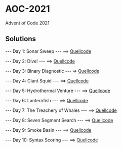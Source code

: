 # AOC-2021
Advent of Code 2021

## Solutions

--- Day 1: Sonar Sweep --- ==> [Quellcode](src/ymbh_aoc_2021_day1.prog.abap)

--- Day 2: Dive! --- ==> [Quellcode](src/ymbh_aoc_2021_day2.prog.abap)

--- Day 3: Binary Diagnostic --- => [Quellcode](src/ymbh_aoc_2021_day3.prog.abap)

--- Day 4: Giant Squid --- ==>  [Quellcode](src/ymbh_aoc_2021_day4.prog.abap)

--- Day 5: Hydrothermal Venture --- ==> [Quellcode](src/ymbh_aoc_2021_day5.prog.abap)

--- Day 6: Lanternfish --- ==> [Quellcode](src/ymbh_aoc_2021_day6.prog.abap)

--- Day 7: The Treachery of Whales --- ==>  [Quellcode](src/ymbh_aoc_2021_day7.prog.abap)

--- Day 8: Seven Segment Search --- ==> [Quellcode](src/ymbh_aoc_2021_day8.prog.abap)

--- Day 9: Smoke Basin --- ==> [Quellcode](src/ymbh_aoc_2021_day9.prog.abap)

--- Day 10: Syntax Scoring --- ==> [Quellcode](src/ymbh_aoc_2021_day10.prog.abap)
